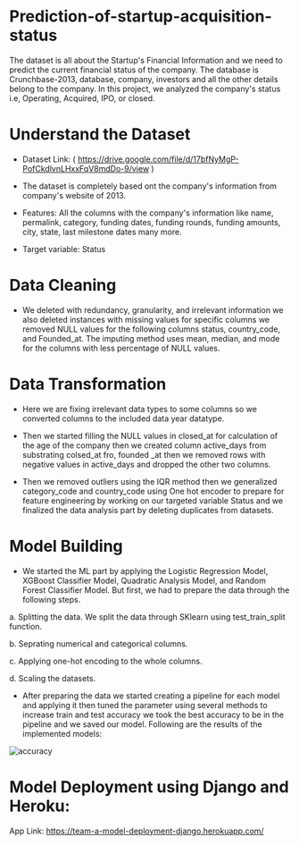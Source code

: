 # Prediction-of-startup-acquisition-status 
The dataset is all about the Startup's Financial Information and we need to predict the current financial status of the company. The database is Crunchbase-2013, database, company, investors and all the other details belong to the company. In this project, we analyzed the company's status i.e, Operating, Acquired, IPO, or closed.

# Understand the Dataset

- Dataset Link: ( https://drive.google.com/file/d/17bfNyMgP-PofCkdlvnLHxxFqV8mdDo-9/view )
* The dataset is completely based ont the company's information from company's website of 2013.
+ Features: All the columns with the company's information like name, permalink, category, funding dates, funding rounds, funding amounts, city, state, last milestone dates many more.
- Target variable: Status

# Data Cleaning
+ We deleted with redundancy, granularity, and irrelevant information we also deleted instances with missing values for specific columns we removed NULL values for the following columns status, country_code, and Founded_at. The imputing method uses mean, median, and mode for the columns with less percentage of NULL values.


# Data Transformation
* Here we are fixing irrelevant data types to some columns so we converted columns to the included data year datatype.

- Then we started filling the NULL values in closed_at for calculation of the age of the company then we created column active_days from substrating colsed_at fro, founded _at then we removed rows with negative values in active_days and dropped the other two columns.

+ Then we removed outliers using the IQR method then we generalized category_code and country_code using One hot encoder to prepare for feature engineering by working on our targeted variable Status and we finalized the data analysis part by deleting duplicates from datasets.


# Model Building

* We started the ML part by applying the Logistic Regression Model, XGBoost Classifier Model, Quadratic Analysis Model, and Random Forest Classifier Model. But first, we had to prepare the data through the following steps.

a. Splitting the data. We split the data through SKlearn using test_train_split function.

b. Seprating numerical and categorical columns.

c. Applying one-hot encoding to the whole columns.

d. Scaling the datasets.

 + After preparing the data we started creating a pipeline for each model and applying it then tuned the parameter using several methods to increase train and test accuracy we took the best accuracy to be in the pipeline and we saved our model. Following are the results of the implemented models:

![accuracy](https://user-images.githubusercontent.com/109469901/215533240-45584241-5314-4050-94cb-c5fda49baf9d.jpg)


# Model Deployment using Django and Heroku:

App Link: https://team-a-model-deployment-django.herokuapp.com/
